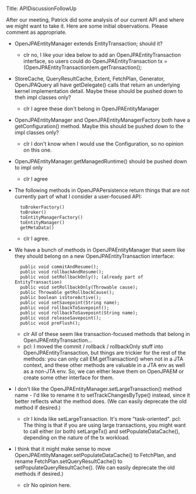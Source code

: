 Title: APIDiscussionFollowUp

<a name="APIDiscussionFollowUp"></a>


After our meeting, Patrick did some analysis of our current API and where
we might want to take it. Here are some initial observations. Please
comment as appropriate.

* OpenJPAEntityManager extends EntityTransaction; should it?

    - clr no, I like your idea below to add an OpenJPAEntityTransaction
      interface, so users could do OpenJPAEntityTransaction tx =
      (OpenJPAEntityTransaction)em.getTransaction();

* StoreCache, QueryResultCache, Extent, FetchPlan, Generator, OpenJPAQuery
all have getDelegate() calls that return an underlying kernel
implementation detail. Maybe these should be pushed down to theh impl
classes only?

    - clr I agree these don't belong in OpenJPAEntityManager

* OpenJPAEntityManager and OpenJPAEntityManagerFactory both have a
getConfiguration() method. Maybe this should be pushed down to the impl
classes only?

    - clr I don't know when I would use the Configuration, so no opinion on this
one.

* OpenJPAEntityManager.getManagedRuntime() should be pushed down to impl
only

    - clr I agree

* The following methods in OpenJPAPersistence return things that are not
currently part of what I consider a user-focused API:

        toBrokerFactory()
        toBroker()
        toEntityManagerFactory()
        toEntityManager()
        getMetaData()
  
    - clr I agree. 

* We have a bunch of methods in OpenJPAEntityManager that seem like they
should belong on a new OpenJPAEntityTransaction interface:

        public void commitAndResume();
        public void rollbackAndResume();
        public void setRollbackOnly(); (already part of EntityTransaction)
        public void setRollbackOnly(Throwable cause);
        public Throwable getRollbackCause();
        public boolean isStoreActive();
        public void setSavepoint(String name);
        public void rollbackToSavepoint();
        public void rollbackToSavepoint(String name);
        public void releaseSavepoint();
        public void preFlush();
  
    - clr All of these seem like transaction-focused methods that belong in
OpenJPAEntityTransaction...
    - pcl: I moved the commit / rollback / rollbackOnly stuff into
OpenJPAEntityTransaction, but things are trickier for the rest of the
methods: you can only call EM.getTransaction() when not in a JTA context,
and these other methods are valuable in a JTA env as well as a non-JTA env.
So, we can either leave them on OpenJPAEM or create some other interface
for them.


* I don't like the OpenJPAEntityManager.setLargeTransaction() method name -
I'd like to rename it to setTrackChangesByType() instead, since it better
reflects what the method does. (We can easily deprecate the old method if
desired.)

    - clr I kinda like setLargeTransaction. It's more "task-oriented". 
pcl: The thing is that if you are using large transactions, you might want
to call either (or both) setLargeTx() and setPopulateDataCache(), depending
on the nature of the tx workload.

* I think that it might make sense to move
OpenJPAEntityManager.setPopulateDataCache() to FetchPlan, and rename
FetchPlan.setQueryResultCache() to setPopulateQueryResultCache(). (We can
easily deprecate the old methods if desired.)

    - clr No opinion here.
